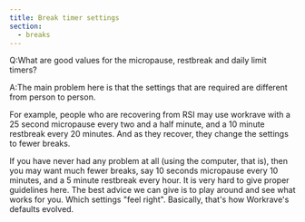 ```yaml
---
title: Break timer settings
section:
  - breaks
---
```

Q:What are good values for the micropause, restbreak and daily limit timers?

A:The main problem here is that the settings that are required are different
from person to person.

For example, people who are recovering from RSI may use workrave with a 25
second micropause every two and a half minute, and a 10 minute restbreak every
20 minutes. And as they recover, they change the settings to fewer breaks.

If you have never had any problem at all (using the computer, that is), then you
may want much fewer breaks, say 10 seconds micropause every 10 minutes, and a 5
minute restbreak every hour. It is very hard to give proper guidelines here. The
best advice we can give is to play around and see what works for you. Which
settings "feel right". Basically, that's how Workrave's defaults evolved.
